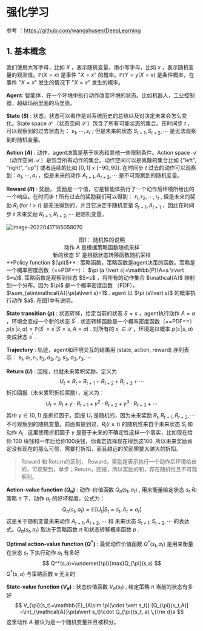 # 强化学习

参考 ：https://github.com/wangshusen/DeepLearning

## 1. 基本概念

我们使用大写字母，比如 $X$ ，表示随机变量，用小写字母，比如 $x$ ，表示随机变量的观测值。$\mathbb{P}(X=x)$ 是事件   "$X=x$"  的概率。$\mathbb{P}(Y=y \lvert X=x)$ 是条件概率，在事件 "$X=x$" 发生的情况下 "$X=x$" 发生的概率。



**Agent**: 智能体，在一个环境中执行动作改变环境的状态。比如机器人，工业控制器，超级玛丽里面的马里奥。



**State $(S)$** : 状态，状态可以看作是对系统历史的总结以及对决定未来会怎么变化。$\text{State space}\ \mathcal{S}$  （状态空间 $\mathcal{S}$ ）包含了所有可能状态的集合。在时间步 $t$ ，可以观察到的过去状态为： $s_1, \cdots , s_t$ ; 但是未来的状态 $S_{t+1},S_{t+2},\cdots$ 是无法观察到的随机变量。



**Action $(A)$** : 动作，agent决策是基于状态和其他一些限制条件。$\text{Action space}\ \mathcal{A}$ （动作空间 $\mathcal{A}$ ）是包含所有动作的集合。动作空间可以是离散的集合比如 $\{\text{“left", “right", “up"}\}$ 或者连续的比如 $[0,1]\times[-90,90]$. 在时间步 $t$ 过去的动作可以观察到：$a_1, \cdots,a_t$ ，但是未来的动作 $A_{t+1},A_{t+2},\cdots$ 是不可观察到的随机变量。



**Reward $(R)$** : 奖励， 奖励是一个值，它是智能体执行了一个动作后环境所给出的一个响应。在时间步 $t$ 所有过去的奖励我们可以得到： $r_1, r_2, \cdots , r_t$ , 但是未来的奖励 $R_i\ (\text{for}\ i>t)$ 是无法得到的，并且它决定于随机变量 $S_{t+1}, A_{t+1}$ ，因此在时间步 $t$ 未来奖励 $R_{t+1}, R_{t+2},\cdots$ 是随机变量。

![image-20220417185058070](https://kinvy-images.oss-cn-beijing.aliyuncs.com/Images/image-20220417185058070.png)

<div align="center">
    图1： 随机性的说明 </br>
    动作 A 是根据策略函数随机采样 </br>
    新的状态 S' 是根据状态转移函数随机采样
</div>
**Policy function $(\pi)$** : 策略函数，策略函数是agent决策的函数。策略是一个概率密度函数（==PDF==）： $\pi (a \lvert s)=\mathbb{P}(A=a \rvert S=s)$.  策略函数是观察到状态 $S=s$ ，将所有的动作集合 $\mathcal{A}$ 映射到一个分布。因为 $\pi$ 是一个概率密度函数 （PDF），$\sum_{a\in\mathcal{A}}\pi(a\lvert s)=1$ . agent 以 $\pi (a\lvert s)$ 的概率执行动作 $a$. 在图1中有说明。



**State transition $(p)$** : 状态转移，给定当前的状态 $S=s$ ，agent执行动作 $A=a$ ，环境会变成一个新的状态 $S^{'}$ . 状态转移函数是一个概率密度函数（==PDF==）$p(s^{'}\lvert s,a)=\mathbb{P}(S^{'}=s^{'}\lvert S =s, A=a)$ . 对所有的 $s^{'}\in \mathcal{S}$ ，环境是以概率 $p(s^{'}\lvert s,a)$ 变成状态 $s^{'}$ .



**Trajectory** : 轨迹，agent和环境交互的结果用 $(\text{state, action, reward})$ 序列表示： $s_1, a_1, r_1, s_2,a_2,r_2,s_3,a_3,r_3,\cdots$



**Return $(U)$** : 回报，也就未来累积奖励，定义为 
$$
U_t=R_t+R_{t+1}+R_{t+2}+R_{t+3}+\cdots
$$
折扣回报（未来累积折扣奖励），定义为：
$$
U_t=R_t+\gamma \cdot R_{t+1}+\gamma^{2}\cdot R_{t+2}+\gamma^{3}\cdot R_{t+3}+\cdots
$$
其中 $\gamma\in(0,1)$ 是折扣因子。回报 $U_t$ 是随机的，因为未来奖励 $R_t,R_{t+1}, R_{t+2},\cdots$ 不可观察到的随机变量。前面有提到过，$R_i (i \geq t)$ 的随机性来自于未来状态 $S_i$ 和动作 $A_i$ . 这里使用折扣因子 $\gamma$ 是基于未来的不确定性这样一个事实，比如现在给你 100 块钱和一年后给你100块钱，你肯定选择现在得到这100. 所以未来奖励肯定没有现在的那么可信，需要打折扣，而且越远的奖励需要大越大的折扣。

> Reward 和 Return的区别， Reward，奖励是表示执行一个动作后环境给出的，可观察到，单步；Return，回报，所以奖励的和，存在随机性且不可观察到。



**Action-value function $(Q_\pi)$** : 动作-价值函数 $Q_\pi(s_t, a_t)$ , 用来衡量给定状态 $s_t$ 和策略 $\pi$ 下，动作 $a_t$ 的好坏程度，公式为：
$$
Q_{\pi}(s_t, a_t)=\mathbb{E}[U_t\lvert S_t=s_t, A_t= a_t]
$$
这是关于随机变量未来动作 $A_{t+1},A_{t+2},\cdots$  和 未来状态 $S_{t+1},S_{t+2},\cdots$ 的表达式。$Q_{\pi}(s_t,a_t)$ 取决于策略函数 $\pi$ 和状态转移概率函数 $p$ .

**Optimal action-value function $(Q^*)$** : 最优动作价值函数 $Q^*(s_t,a_t)$ 是用来衡量在状态 $s_t$ 下执行动作 $a_t$ 有多好
$$
Q^*(s,a)=\underset{\pi}{max}Q_{\pi}(s,a)
$$
 $Q^*(s,a)$ 与策略函数 $\pi$  无关的



**State-value function $(V_{\pi})$** : 状态价值函数 $V_{\pi}(s_{t})$ , 给定策略 $\pi$ 当前的状态有多好
$$
V_{\pi}(s_t)=\mathbb{E}_{A\sim \pi(\cdot \vert s_t)} [Q_{\pi}(s_t,A)]
=\int_{\mathcal{A}}\pi(a\vert s_t)\cdot Q_{\pi}(s_t, a) \,{\rm d}a
$$
这里动作 $A$ 被认为是一个随机变量并且被积分。







